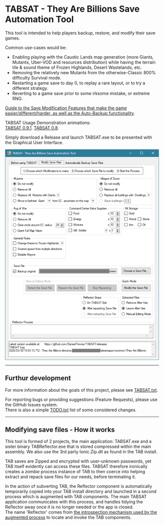 # TABSAT - They Are Billions Save Automation Tool

This tool is intended to help players backup, restore, and modify their save games.

Common use-cases would be:  
* Enabling playing with the Caustic Lands map generation (more Giants, Mutants, Uber-VOD and resources distribution) while having the terrain tile & sound theme of Frozen Highlands, Desert Wastelands, etc.  
* Removing the relatively new Mutants from the otherwise-Classic 800% difficulty Survival mode.  
* Restarting a game save to day 0, to replay a rare layout, or to try a different strategy.  
* Reverting to a game save prior to some irksome mistake, or extreme RNG.  

[Guide to the Save Modification Features that make the game easier/different/harder, as well as the Auto-Backup functionality](https://github.com/DaneelTrevize/TABSAT/blob/master/Features.md).

TABSAT Usage Demonstration animations:  
[TABSAT 0.9.1](https://imgur.com/a/0W8I7Ry). [TABSAT 0.8](https://imgur.com/T5EU6IJ).  

Simply download a Release and launch TABSAT.exe to be presented with the Graphical User Interface.

![UI 2 1](https://github.com/DaneelTrevize/TABSAT/blob/master/screenshots/UI%202%201.png)

----
## Furthur development

For more information about the goals of this project, please see [TABSAT.txt](https://github.com/DaneelTrevize/TABSAT/blob/master/TABSAT.txt).

For reporting bugs or providing suggestions (Feature Requests), please use the GitHub Issues system.  
There is also a simple [TODO.txt](https://github.com/DaneelTrevize/TABSAT/blob/master/TODO.txt) list of some considered changes.

----

## Modifying save files - How it works

This tool is formed of 2 projects, the main application: TABSAT.exe and a sister binary TABReflector.exe that is stored compressed within the main assembly. We also use the 3rd party Ionic.Zip.dll as found in the TAB install.

TAB saves are Zipped and encrypted with user-unknown passwords, yet TAB itself evidently can access these files. TABSAT therefore ironically creates a *zombie* process instance of TAB to then coerce into helping extract and repack save files for our needs, before terminating it.

In the action of subverting TAB, the Reflector component is automatically temporarily copied into your TAB install directory and launched in a second process which is augmented with TAB components. The main TABSAT application communicates with this process, and handles tidying the Reflector away once it is no longer needed or the app is closed.  
The name 'Reflector' comes from [the introspection mechanism used by the augmented process](https://docs.microsoft.com/en-us/dotnet/api/system.reflection?view=netframework-4.0) to locate and invoke the TAB components.
